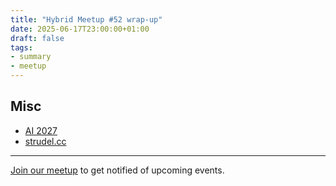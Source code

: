 ```yaml
---
title: "Hybrid Meetup #52 wrap-up"
date: 2025-06-17T23:00:00+01:00
draft: false
tags:
- summary
- meetup
---
```


[](/images/FW3THGYK53HJD5QYPVF6KL55JUGE3ZY6.gif)

## Misc

* [AI 2027](https://ai-2027.com/)
* [strudel.cc](https://strudel.cc/)

----

[Join our meetup](https://www.meetup.com/de-DE/leipzig-golang/) to get notified of upcoming events.
